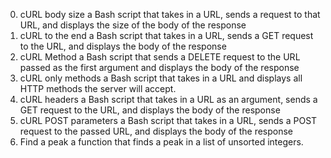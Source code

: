 0. cURL body size
	a Bash script that takes in a URL, sends a request to that URL, and displays the size of the body of the response
1. cURL to the end
	a Bash script that takes in a URL, sends a GET request to the URL, and displays the body of the response
2. cURL Method
	a Bash script that sends a DELETE request to the URL passed as the first argument and displays the body of the response
3. cURL only methods
	a Bash script that takes in a URL and displays all HTTP methods the server will accept.
4. cURL headers
	a Bash script that takes in a URL as an argument, sends a GET request to the URL, and displays the body of the response
5. cURL POST parameters
	a Bash script that takes in a URL, sends a POST request to the passed URL, and displays the body of the response
6. Find a peak
	a function that finds a peak in a list of unsorted integers.

